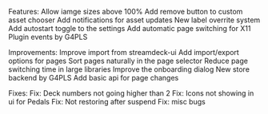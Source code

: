Features:
Allow iamge sizes above 100%
Add remove button to custom asset chooser
Add notifications for asset updates
New label overrite system
Add autostart toggle to the settings
Add automatic page switching for X11
Plugin events by G4PLS

Improvements:
Improve import from streamdeck-ui
Add import/export options for pages
Sort pages naturally in the page selector
Reduce page switching time in large libraries
Improve the onboarding dialog
New store backend by G4PLS
Add basic api for page changes

Fixes:
Fix: Deck numbers not going higher than 2
Fix: Icons not showing in ui for Pedals
Fix: Not restoring after suspend
Fix: misc bugs